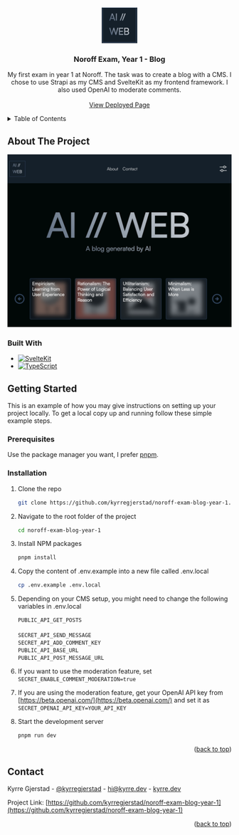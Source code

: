<a name="readme-top"></a>

<br />
<div align="center">
  <a href="https://github.com/kyrregjerstad/noroff-exam-blog-year-1">
    <img src="static/assets/images/screenshot-2.png" alt="Logo" width="80" height="80">
  </a>

<h3 align="center">Noroff Exam, Year 1 - Blog</h3>

  <p align="center">
  My first exam in year 1 at Noroff. The task was to create a blog with a CMS. I chose to use Strapi as my CMS and SvelteKit as my frontend framework. I also used OpenAI to moderate comments.
    <br />
    <br />
    <a href="https://blog.kyrre.dev">View Deployed Page</a>
  </p>
</div>

<details>
  <summary>Table of Contents</summary>
  <ol>
    <li>
      <a href="#about-the-project">About The Project</a>
      <ul>
        <li><a href="#built-with">Built With</a></li>
      </ul>
    </li>
    <li>
      <a href="#getting-started">Getting Started</a>
      <ul>
        <li><a href="#prerequisites">Prerequisites</a></li>
        <li><a href="#installation">Installation</a></li>
      </ul>
    </li>
    <li><a href="#contact">Contact</a></li>
    <li><a href="#acknowledgments">Acknowledgments</a></li>
  </ol>
</details>

## About The Project

[![Product Name Screen Shot][product-screenshot]](https://blog.kyrre.dev/)

### Built With

- [![SvelteKit][kit.svelte.dev]][SvelteKit-url]
- [![TypeScript][typescript-badge]][typescript-url]

## Getting Started

This is an example of how you may give instructions on setting up your project locally.
To get a local copy up and running follow these simple example steps.

### Prerequisites

Use the package manager you want, I prefer [pnpm](https://pnpm.io/).

### Installation

1. Clone the repo

   ```sh
   git clone https://github.com/kyrregjerstad/noroff-exam-blog-year-1.git
   ```

2. Navigate to the root folder of the project
   ```sh
   cd noroff-exam-blog-year-1
   ```
3. Install NPM packages
   ```sh
   pnpm install
   ```
4. Copy the content of .env.example into a new file called .env.local

   ```sh
   cp .env.example .env.local
   ```

5. Depending on your CMS setup, you might need to change the following variables in .env.local

   ```sh
   PUBLIC_API_GET_POSTS

   SECRET_API_SEND_MESSAGE
   SECRET_API_ADD_COMMENT_KEY
   PUBLIC_API_BASE_URL
   PUBLIC_API_POST_MESSAGE_URL
   ```

6. If you want to use the moderation feature, set `SECRET_ENABLE_COMMENT_MODERATION=true`

7. If you are using the moderation feature, get your OpenAI API key from [https://beta.openai.com/](https://beta.openai.com/) and set it as `SECRET_OPENAI_API_KEY=YOUR_API_KEY`
8. Start the development server
   ```sh
   pnpm run dev
   ```

<p align="right">(<a href="#readme-top">back to top</a>)</p>

## Contact

Kyrre Gjerstad - [@kyrregjerstad](https://twitter.com/kyrregjerstad) - hi@kyrre.dev - [kyrre.dev](https://www.kyrre.dev)

Project Link: [https://github.com/kyrregjerstad/noroff-exam-blog-year-1](https://github.com/kyrregjerstad/noroff-exam-blog-year-1)

<p align="right">(<a href="#readme-top">back to top</a>)</p>

<!-- MARKDOWN LINKS & IMAGES -->
<!-- https://www.markdownguide.org/basic-syntax/#reference-style-links -->

[linkedin-url]: https://linkedin.com/in/kyrre-gjerstad
[product-screenshot]: static/assets/images/screenshot-1.png
[kit.svelte.dev]: https://img.shields.io/badge/SvelteKit-FF3E00?style=for-the-badge&logo=svelte&logoColor=white
[SvelteKit-url]: https://kit.svelte.dev/
[typescript-badge]: https://img.shields.io/badge/TypeScript-3178C6?style=for-the-badge&logo=typescript&logoColor=white
[typeScript-url]: https://www.typescriptlang.org/
